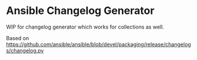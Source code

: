 Ansible Changelog Generator
===========================

WIP for changelog generator which works for collections as well.

Based on https://github.com/ansible/ansible/blob/devel/packaging/release/changelogs/changelog.py
